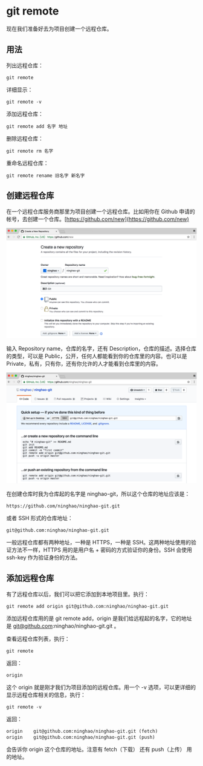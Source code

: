# git remote

现在我们准备好去为项目创建一个远程仓库。

## 用法

列出远程仓库：

```
git remote
```

详细显示：

```
git remote -v
```

添加远程仓库：

```
git remote add 名字 地址
```

删除远程仓库：

```
git remote rm 名字
```

重命名远程仓库：

```
git remote rename 旧名字 新名字
```

## 创建远程仓库

在一个远程仓库服务商那里为项目创建一个远程仓库。比如用你在 Github 申请的帐号，去创建一个仓库。[https://github.com/new](https://github.com/new)

![](/assets/github-create-repository.png)

输入 Repository name，仓库的名字，还有 Description，仓库的描述。选择仓库的类型，可以是 Public，公开，任何人都能看到你的仓库里的内容。也可以是 Private，私有，只有你，还有你允许的人才能看到仓库里的内容。

![](/assets/github-repo-blank.png)

在创建仓库时我为仓库起的名字是 ninghao-git，所以这个仓库的地址应该是：

```
https://github.com/ninghao/ninghao-git.git
```

或者 SSH 形式的仓库地址：

```
git@github.com:ninghao/ninghao-git.git
```

一般远程仓库都有两种地址，一种是 HTTPS，一种是 SSH。这两种地址使用的验证方法不一样，HTTPS 用的是用户名 + 密码的方式验证你的身份。SSH 会使用 ssh-key 作为验证身份的方法。

## 添加远程仓库

有了远程仓库以后，我们可以把它添加到本地项目里。执行：

```
git remote add origin git@github.com:ninghao/ninghao-git.git
```

添加远程仓库用的是 git remote add，origin 是我们给远程起的名字，它的地址是 git@github.com:ninghao/ninghao-git.git 。

查看远程仓库列表，执行：

```
git remote
```

返回：

```
origin
```

这个 origin 就是刚才我们为项目添加的远程仓库。用一个 -v 选项，可以更详细的显示远程仓库相关的信息，执行：

```
git remote -v
```

返回：

```
origin    git@github.com:ninghao/ninghao-git.git (fetch)
origin    git@github.com:ninghao/ninghao-git.git (push)
```

会告诉你 origin 这个仓库的地址。注意有 fetch（下载） 还有 push（上传） 用的地址。

